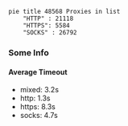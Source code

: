 
```mermaid
pie title 48568 Proxies in list
    "HTTP" : 21118
    "HTTPS": 5584
    "SOCKS" : 26792
```

### Some Info
#### Average Timeout

- mixed: 3.2s
- http: 1.3s
- https: 8.3s
- socks: 4.7s